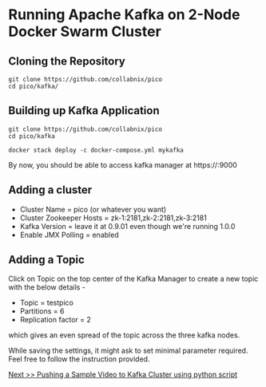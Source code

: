# Running Apache Kafka on 2-Node Docker Swarm Cluster

## Cloning the Repository

```
git clone https://github.com/collabnix/pico
cd pico/kafka/
```

## Building up Kafka Application

```
git clone https://github.com/collabnix/pico
cd pico/kafka
```

```
docker stack deploy -c docker-compose.yml mykafka
```

By now, you should be able to access kafka manager at https://<IP>:9000
    
## Adding a cluster 

- Cluster Name = pico (or whatever you want)
- Cluster Zookeeper Hosts = zk-1:2181,zk-2:2181,zk-3:2181
- Kafka Version = leave it at 0.9.01 even though we're running 1.0.0
- Enable JMX Polling = enabled

## Adding a Topic

Click on Topic on the top center of the Kafka Manager to create a new topic with the below details -

- Topic = testpico
- Partitions = 6
- Replication factor = 2

which gives an even spread of the topic across the three kafka nodes.

While saving the settings, it might ask to set minimal parameter required. Feel free to follow the instruction provided.
    
[Next >> Pushing a Sample Video to Kafka Cluster using python script](https://github.com/collabnix/pico/blob/master/kafka/producer-consumer.md)
